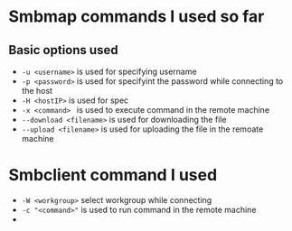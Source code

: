 # Smbmap commands I used so far

## Basic options used

* ```-u <username>``` is used for specifying username
* ```-p <password>``` is used for specifyint the password while connecting to the host
* ```-H <hostIP>``` is used for spec
* ```-x <command> ``` is used to execute command in the remote machine
* ```--download <filename>``` is used for downloading the file
* ```--upload <filename>``` is used for uploading the file in the remoate machine

# Smbclient command I used

* ```-W <workgroup>``` select workgroup while connecting
* ```-c "<command>"``` is used to run command in the remote machine
* 